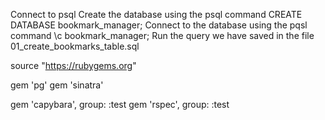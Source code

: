 Connect to psql
Create the database using the psql command CREATE DATABASE bookmark_manager;
Connect to the database using the pqsl command \c bookmark_manager;
Run the query we have saved in the file 01_create_bookmarks_table.sql

source "https://rubygems.org"

gem 'pg'
gem 'sinatra'

gem 'capybara', group: :test
gem 'rspec', group: :test
